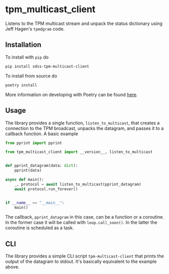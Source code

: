 # tpm_multicast_client

Listens to the TPM multicast stream and unpack the status dictionary using Jeff Hagen's `tpmdgram` code.

## Installation

To install with `pip` do

```console
pip install sdss-tpm-multicast-client
```

To install from source do

```console
poetry install
```

More information on developing with Poetry can be found [here](https://python-poetry.org).

## Usage

The library provides a single function, `listen_to_multicast`, that creates a connection to the TPM broadcast, unpacks the datagram, and passes it to a callback function. A basic example

```python
from pprint import pprint

from tpm_multicast_client import __version__, listen_to_multicast


def pprint_datagram(data: dict):
    pprint(data)

async def main():
    _, protocol = await listen_to_multicast(pprint_datagram)
    await protocol.run_forever()


if __name__ == "__main__":
    main()
```

The callback, `pprint_datagram` in this case, can be a function or a coroutine. In the former case it will be called with `loop.call_soon()`. In the latter the coroutine is scheduled as a task.

## CLI

The library provides a simple CLI script `tpm-multicast-client` that prints the output of the datagram to stdout. It's basically equivalent to the example above.
